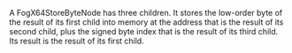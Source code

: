 A FogX64StoreByteNode has three children. It stores the low-order byte of the result of its first child into memory at the address that is the result of its second child, plus the signed byte index that is the result of its third child. Its result is the result of its first child.